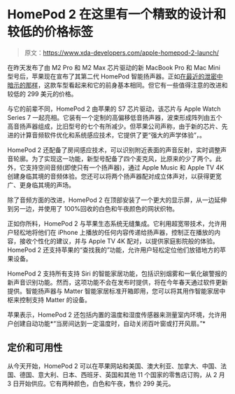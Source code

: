 # HomePod 2 在这里有一个精致的设计和较低的价格标签

> 原文：<https://www.xda-developers.com/apple-homepod-2-launch/>

在昨天发布了由 M2 Pro 和 M2 Max 芯片驱动的新 MacBook Pro 和 Mac Mini 型号后，苹果现在宣布了其第二代 HomePod 智能扬声器。正如[在最近的泄密中暗示的那样](https://www.xda-developers.com/apple-next-gen-homepod-leak/)，这款车型看起来和它的前身基本相同。但它有一些值得注意的改进和较低的 299 美元的价格。

与它的前辈不同，HomePod 2 由苹果的 S7 芯片驱动，该芯片与 Apple Watch Series 7 一起亮相。它装有一个定制的高偏移低音扬声器，波束形成阵列由五个高音扬声器组成，比旧型号的七个有所减少。但苹果公司声称，由于新的芯片、先进的计算音频软件优化和系统感应技术，它提供了更“强大的声学体验”，。

HomePod 2 还配备了房间感应技术，可以识别附近表面的声音反射，实时调整声音轮廓。为了实现这一功能，新型号配备了四个麦克风，比原来的少了两个。此外，它支持空间音频(即使只有一个扬声器)，通过 Apple Music 和 Apple TV 4K 创建身临其境的音频体验。您还可以将两个扬声器配对成立体声对，以获得更宽广、更身临其境的声场。

除了音频方面的改进，HomePod 2 在顶部安装了一个更大的显示屏，从一边延伸到另一边，并使用了 100%回收的白色和午夜颜色的网状织物。

正如你所料，HomePod 2 与苹果生态系统无缝集成。它利用超宽带技术，允许用户轻松地将他们在 iPhone 上播放的任何内容传递给扬声器，控制正在播放的内容，接收个性化的建议，并与 Apple TV 4K 配对，以提供家庭影院般的体验。HomePod 2 还支持苹果的“查找我的”功能，允许用户轻松定位他们放错地方的苹果设备。

HomePod 2 支持所有支持 Siri 的智能家居功能，包括识别烟雾和一氧化碳警报的新声音识别功能。然而，这项功能不会在发布时提供，将在今年春天通过软件更新提供。智能扬声器与 Matter 智能家居标准开箱即用，您可以将其用作智能家居中枢来控制支持 Matter 的设备。

苹果表示，HomePod 2 还包括内置的温度和湿度传感器来测量室内环境，允许用户创建自动功能*“当房间达到一定温度时，自动关闭百叶窗或打开风扇。”*

## 定价和可用性

从今天开始，HomePod 2 可以在苹果网站和美国、澳大利亚、加拿大、中国、法国、德国、意大利、日本、西班牙、英国和其他 11 个国家的零售店订购，从 2 月 3 日开始供应。它有两种颜色，白色和午夜，售价 299 美元。